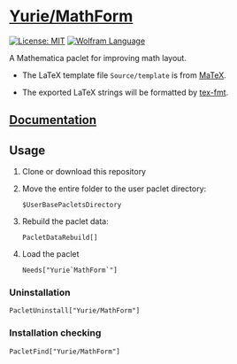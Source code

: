 # [Yurie/MathForm](https://github.com/yuriever/Yurie-MathForm)

[![License: MIT](https://img.shields.io/badge/License-MIT-blue.svg)](https://opensource.org/licenses/MIT)
[![Wolfram Language](https://img.shields.io/badge/Wolfram%20Language-14.3%2B-red.svg)](https://www.wolfram.com/language/)

A Mathematica paclet for improving math layout.

* The LaTeX template file `Source/template` is from [MaTeX](http://szhorvat.net/mathematica/MaTeX).

* The exported LaTeX strings will be formatted by [tex-fmt](https://github.com/WGUNDERWOOD/tex-fmt).


## [Documentation](https://yuriever.github.io/symbolic/Yurie-MathForm/doc/)


## Usage

1. Clone or download this repository

2. Move the entire folder to the user paclet directory:

   ```wl
   $UserBasePacletsDirectory
   ```

3. Rebuild the paclet data:

   ```wl
   PacletDataRebuild[]
   ```

4. Load the paclet

    ```wl
    Needs["Yurie`MathForm`"]
    ```


### Uninstallation

```wl
PacletUninstall["Yurie/MathForm"]
```


### Installation checking

```wl
PacletFind["Yurie/MathForm"]
```